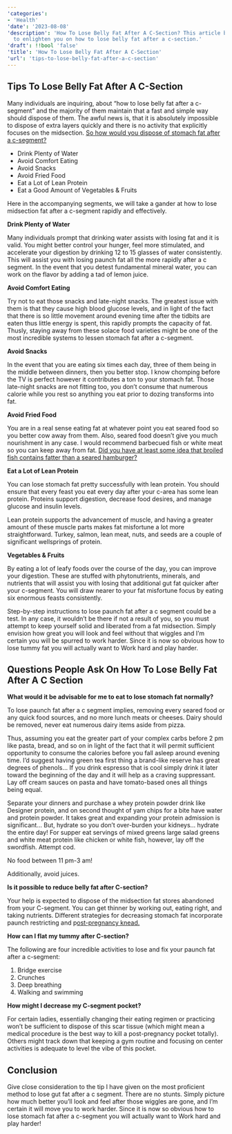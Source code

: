 ```yaml
---
'categories':
- 'Health'
'date': '2023-08-08'
'description': 'How To Lose Belly Fat After A C-Section? This article breaks it down
  to enlighten you on how to lose belly fat after a c-section.'
'draft': !!bool 'false'
'title': 'How To Lose Belly Fat After A C-Section'
'url': 'tips-to-lose-belly-fat-after-a-c-section'
---
```

 

Tips To Lose Belly Fat After A C-Section
----------------------------------------


Many individuals are inquiring, about “how to lose belly fat after a c-segment” and the majority of them maintain that a fast and simple way should dispose of them. The awful news is, that it is absolutely impossible to dispose of extra layers quickly and there is no activity that explicitly focuses on the midsection. [So how would you dispose of stomach fat after a c-segment?](https://vitalmayfair.com/weight-loss-on-hcg/)


* Drink Plenty of Water
* Avoid Comfort Eating
* Avoid Snacks
* Avoid Fried Food
* Eat a Lot of Lean Protein
* Eat a Good Amount of Vegetables & Fruits


Here in the accompanying segments, we will take a gander at how to lose midsection fat after a c-segment rapidly and effectively.


**Drink Plenty of Water**


Many individuals prompt that drinking water assists with losing fat and it is valid. You might better control your hunger, feel more stimulated, and accelerate your digestion by drinking 12 to 15 glasses of water consistently. This will assist you with losing paunch fat all the more rapidly after a c segment. In the event that you detest fundamental mineral water, you can work on the flavor by adding a tad of lemon juice.

**Avoid Comfort Eating**


Try not to eat those snacks and late-night snacks. The greatest issue with them is that they cause high blood glucose levels, and in light of the fact that there is so little movement around evening time after the tidbits are eaten thus little energy is spent, this rapidly prompts the capacity of fat. Thusly, staying away from these solace food varieties might be one of the most incredible systems to lessen stomach fat after a c-segment.


**Avoid Snacks**


In the event that you are eating six times each day, three of them being in the middle between dinners, then you better stop. I know chomping before the TV is perfect however it contributes a ton to your stomach fat. Those late-night snacks are not fitting too, you don’t consume that numerous calorie while you rest so anything you eat prior to dozing transforms into fat.


**Avoid Fried Food**


You are in a real sense eating fat at whatever point you eat seared food so you better cow away from them. Also, seared food doesn’t give you much nourishment in any case. I would recommend barbecued fish or white meat so you can keep away from fat. [Did you have at least some idea that broiled fish contains fatter than a seared hamburger?](https://vitalmayfair.com/fit-fab-fun-weight-loss-activities/)

**Eat a Lot of Lean Protein**


You can lose stomach fat pretty successfully with lean protein. You should ensure that every feast you eat every day after your c-area has some lean protein. Proteins support digestion, decrease food desires, and manage glucose and insulin levels.


Lean protein supports the advancement of muscle, and having a greater amount of these muscle parts makes fat misfortune a lot more straightforward. Turkey, salmon, lean meat, nuts, and seeds are a couple of significant wellsprings of protein.


**Vegetables & Fruits**


By eating a lot of leafy foods over the course of the day, you can improve your digestion. These are stuffed with phytonutrients, minerals, and nutrients that will assist you with losing that additional gut fat quicker after your c-segment. You will draw nearer to your fat misfortune focus by eating six enormous feasts consistently.


Step-by-step instructions to lose paunch fat after a c segment could be a test. In any case, it wouldn’t be there if not a result of you, so you must attempt to keep yourself solid and liberated from a fat midsection. Simply envision how great you will look and feel without that wiggles and I’m certain you will be spurred to work harder. Since it is now so obvious how to lose tummy fat you will actually want to Work hard and play harder.


Questions People Ask On How To Lose Belly Fat After A C Section
---------------------------------------------------------------


**What would it be advisable for me to eat to lose stomach fat normally?**


To lose paunch fat after a c segment implies, removing every seared food or any quick food sources, and no more lunch meats or cheeses. Dairy should be removed, never eat numerous dairy items aside from pizza.


Thus, assuming you eat the greater part of your complex carbs before 2 pm like pasta, bread, and so on in light of the fact that it will permit sufficient opportunity to consume the calories before you fall asleep around evening time. I’d suggest having green tea first thing a brand-like reserve has great degrees of phenols… If you drink espresso that is cool simply drink it later toward the beginning of the day and it will help as a craving suppressant. Lay off cream sauces on pasta and have tomato-based ones all things being equal.


Separate your dinners and purchase a whey protein powder drink like Designer protein, and on second thought of yam chips for a bite have water and protein powder. It takes great and expanding your protein admission is significant… But, hydrate so you don’t over-burden your kidneys… hydrate the entire day! For supper eat servings of mixed greens large salad greens and white meat protein like chicken or white fish, however, lay off the swordfish. Attempt cod.


No food between 11 pm-3 am!


Additionally, avoid juices.


**Is it possible to reduce belly fat after C-section?**


Your help is expected to dispose of the midsection fat stores abandoned from your C-segment. You can get thinner by working out, eating right, and taking nutrients. Different strategies for decreasing stomach fat incorporate paunch restricting and p[ost-pregnancy knead.](https://vitalmayfair.com/is-yakult-healthy-for-pregnant-women/)


**How can I flat my tummy after C-section?**


The following are four incredible activities to lose and fix your paunch fat after a c-segment:


1. Bridge exercise
2. Crunches
3. Deep breathing
4. Walking and swimming


**How might I decrease my C-segment pocket?**


For certain ladies, essentially changing their eating regimen or practicing won’t be sufficient to dispose of this scar tissue (which might mean a medical procedure is the best way to kill a post-pregnancy pocket totally). Others might track down that keeping a gym routine and focusing on center activities is adequate to level the vibe of this pocket.


Conclusion
----------


Give close consideration to the tip I have given on the most proficient method to lose gut fat after a c segment. There are no stunts. Simply picture how much better you’ll look and feel after those wiggles are gone, and I’m certain it will move you to work harder. Since it is now so obvious how to lose stomach fat after a c-segment you will actually want to Work hard and play harder!


 



 








 




 


 


